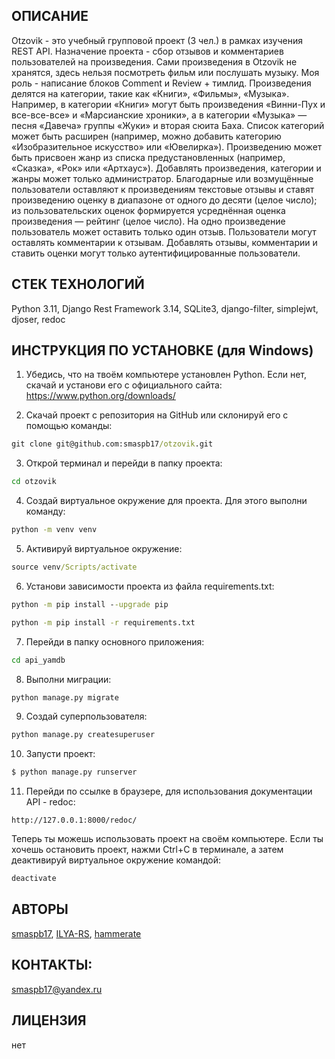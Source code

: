 ## ОПИСАНИЕ

Otzovik - это учебный групповой проект (3 чел.) в рамках изучения REST API. Назначение проекта - сбор отзывов и комментариев пользователей на произведения. Сами произведения в Otzovik не хранятся, здесь нельзя посмотреть фильм или послушать музыку. Моя роль - написание блоков Comment и Review + тимлид.
Произведения делятся на категории, такие как «Книги», «Фильмы», «Музыка». Например, в категории «Книги» могут быть произведения «Винни-Пух и все-все-все» и «Марсианские хроники», а в категории «Музыка» — песня «Давеча» группы «Жуки» и вторая сюита Баха. Список категорий может быть расширен (например, можно добавить категорию «Изобразительное искусство» или «Ювелирка»). 
Произведению может быть присвоен жанр из списка предустановленных (например, «Сказка», «Рок» или «Артхаус»). 
Добавлять произведения, категории и жанры может только администратор.
Благодарные или возмущённые пользователи оставляют к произведениям текстовые отзывы и ставят произведению оценку в диапазоне от одного до десяти (целое число); из пользовательских оценок формируется усреднённая оценка произведения — рейтинг (целое число). На одно произведение пользователь может оставить только один отзыв.
Пользователи могут оставлять комментарии к отзывам.
Добавлять отзывы, комментарии и ставить оценки могут только аутентифицированные пользователи.

## СТЕК ТЕХНОЛОГИЙ

Python 3.11, Django Rest Framework 3.14, SQLite3, django-filter, simplejwt, djoser, redoc 

## ИНСТРУКЦИЯ ПО УСТАНОВКЕ (для Windows)

1. Убедись, что на твоём компьютере установлен Python. Если нет, скачай и установи его с официального сайта: https://www.python.org/downloads/

2. Скачай проект с репозитория на GitHub или склонируй его с помощью команды:
```cmd
git clone git@github.com:smaspb17/otzovik.git
```
3. Открой терминал и перейди в папку проекта:
```cmd
cd otzovik
```
4. Создай виртуальное окружение для проекта. Для этого выполни команду:
```cmd
python -m venv venv
```
5. Активируй виртуальное окружение:
```cmd
source venv/Scripts/activate
```
6. Установи зависимости проекта из файла requirements.txt:
```cmd
python -m pip install --upgrade pip
```
```cmd
python -m pip install -r requirements.txt
```
7. Перейди в папку основного приложения:
```cmd
cd api_yamdb
```
8. Выполни миграции:
```cmd
python manage.py migrate
```
9. Создай суперпользователя:
```cmd
python manage.py createsuperuser
```
10. Запусти проект:
```cmd
$ python manage.py runserver
```
11. Перейди по ссылке в браузере, для использования документации API - redoc:
```
http://127.0.0.1:8000/redoc/
```
Теперь ты можешь использовать проект на своём компьютере. Если ты хочешь остановить проект, нажми Ctrl+C в терминале, а затем деактивируй виртуальное окружение командой:
```cmd
deactivate
```
## АВТОРЫ
[smaspb17](https://github.com/smaspb17), [ILYA-RS](https://github.com/ILYA-RS), [hammerate](https://github.com/hammerate)

## КОНТАКТЫ: 
smaspb17@yandex.ru

## ЛИЦЕНЗИЯ 
нет

